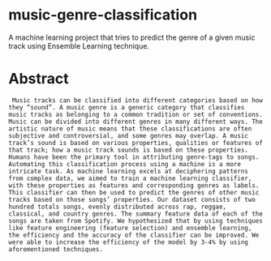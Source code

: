 # music-genre-classification
A machine learning project that tries to predict the genre of a given music track using Ensemble Learning technique.

# Abstract
	 Music tracks can be classified into different categories based on how they “sound”. A music genre is a generic category that classifies music tracks as belonging to a common tradition or set of conventions. Music can be divided into different genres in many different ways. The artistic nature of music means that these classifications are often subjective and controversial, and some genres may overlap. A music track’s sound is based on various properties, qualities or features of that track; how a music track sounds is based on these properties. Humans have been the primary tool in attributing genre-tags to songs. Automating this classification process using a machine is a more intricate task. As machine learning excels at deciphering patterns from complex data, we aimed to train a machine learning classifier, with these properties as features and corresponding genres as labels. This classifier can then be used to predict the genres of other music tracks based on those songs’ properties. Our dataset consists of two hundred totals songs, evenly distributed across rap, reggae, classical, and country genres. The summary feature data of each of the songs are taken from Spotify. We hypothesized that by using techniques like feature engineering (feature selection) and ensemble learning, the efficiency and the accuracy of the classifier can be improved. We were able to increase the efficiency of the model by 3-4% by using aforementioned techniques.
